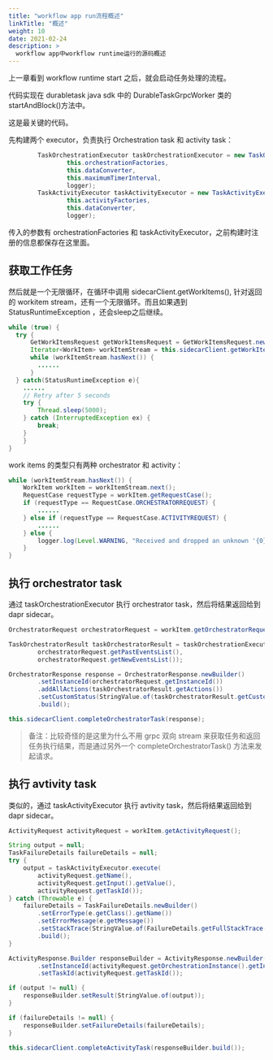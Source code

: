 ```yaml
---
title: "workflow app run流程概述"
linkTitle: "概述"
weight: 10
date: 2021-02-24
description: >
  workflow app中workflow runtime运行的源码概述
---
```


上一章看到 workflow runtime start 之后，就会启动任务处理的流程。

代码实现在 durabletask java sdk 中的 DurableTaskGrpcWorker 类的 startAndBlock()方法中。

这是最关键的代码。

先构建两个 executor，负责执行 Orchestration task 和 activity task：

```java
        TaskOrchestrationExecutor taskOrchestrationExecutor = new TaskOrchestrationExecutor(
                this.orchestrationFactories,
                this.dataConverter,
                this.maximumTimerInterval,
                logger);
        TaskActivityExecutor taskActivityExecutor = new TaskActivityExecutor(
                this.activityFactories,
                this.dataConverter,
                logger);
```

传入的参数有 orchestrationFactories 和 taskActivityExecutor，之前构建时注册的信息都保存在这里面。

## 获取工作任务

然后就是一个无限循环，在循环中调用 sidecarClient.getWorkItems(), 针对返回的 workitem stream，还有一个无限循环。而且如果遇到  StatusRuntimeException ，还会sleep之后继续。

```java
while (true) {
  try {
      GetWorkItemsRequest getWorkItemsRequest = GetWorkItemsRequest.newBuilder().build();
      Iterator<WorkItem> workItemStream = this.sidecarClient.getWorkItems(getWorkItemsRequest);
      while (workItemStream.hasNext()) {
        ......
      }
  } catch(StatusRuntimeException e){
    ......
    // Retry after 5 seconds
    try {
        Thread.sleep(5000);
    } catch (InterruptedException ex) {
        break;
    }
    }
}
```

work items 的类型只有两种 orchestrator 和 activity：

```java
while (workItemStream.hasNext()) {
    WorkItem workItem = workItemStream.next();
    RequestCase requestType = workItem.getRequestCase();
    if (requestType == RequestCase.ORCHESTRATORREQUEST) {
        ......
    } else if (requestType == RequestCase.ACTIVITYREQUEST) {
        ......
    } else {
        logger.log(Level.WARNING, "Received and dropped an unknown '{0}' work-item from the sidecar.", requestType);
    }
}
```

## 执行 orchestrator task

通过 taskOrchestrationExecutor 执行 orchestrator task，然后将结果返回给到 dapr sidecar。

```java
OrchestratorRequest orchestratorRequest = workItem.getOrchestratorRequest();

TaskOrchestratorResult taskOrchestratorResult = taskOrchestrationExecutor.execute(
        orchestratorRequest.getPastEventsList(),
        orchestratorRequest.getNewEventsList());

OrchestratorResponse response = OrchestratorResponse.newBuilder()
        .setInstanceId(orchestratorRequest.getInstanceId())
        .addAllActions(taskOrchestratorResult.getActions())
        .setCustomStatus(StringValue.of(taskOrchestratorResult.getCustomStatus()))
        .build();

this.sidecarClient.completeOrchestratorTask(response);
```

> 备注：比较奇怪的是这里为什么不用 grpc 双向 stream 来获取任务和返回任务执行结果，而是通过另外一个 completeOrchestratorTask() 方法来发起请求。

## 执行 avtivity task

类似的，通过 taskActivityExecutor 执行 avtivity task，然后将结果返回给到 dapr sidecar。

```java
ActivityRequest activityRequest = workItem.getActivityRequest();

String output = null;
TaskFailureDetails failureDetails = null;
try {
    output = taskActivityExecutor.execute(
        activityRequest.getName(),
        activityRequest.getInput().getValue(),
        activityRequest.getTaskId());
} catch (Throwable e) {
    failureDetails = TaskFailureDetails.newBuilder()
        .setErrorType(e.getClass().getName())
        .setErrorMessage(e.getMessage())
        .setStackTrace(StringValue.of(FailureDetails.getFullStackTrace(e)))
        .build();
}

ActivityResponse.Builder responseBuilder = ActivityResponse.newBuilder()
        .setInstanceId(activityRequest.getOrchestrationInstance().getInstanceId())
        .setTaskId(activityRequest.getTaskId());

if (output != null) {
    responseBuilder.setResult(StringValue.of(output));
}

if (failureDetails != null) {
    responseBuilder.setFailureDetails(failureDetails);
}

this.sidecarClient.completeActivityTask(responseBuilder.build());
```


